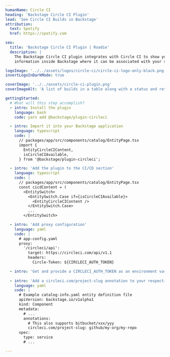 ```yaml
---
humanName: Circle CI
heading: 'Backstage Circle CI Plugin'
lead: 'See Circle CI Builds in Backstage'
attribution:
  text: Spotify
  href: https://spotify.com

seo:
  title: 'Backstage Circle CI Plugin | Roadie'
  description: |
    The Backstage Circle CI plugin integrates with Circle CI to show your build
    information inside Backstage where it can be associated with your services.

logoImage: '../../assets/logos/circle-ci/circle-ci-logo-only-black.png'
invertLogoInDarkMode: true

coverImage: '../../assets/circle-ci-plugin.png'
coverImageAlt: 'A list of builds in a table along with a status and retry button for each build.'

gettingStarted:
  # What will this step accomplish?
  - intro: Install the plugin
    language: bash
    code: yarn add @backstage/plugin-circleci

  - intro: Import it into your Backstage application
    language: typescript
    code: |
      // packages/app/src/components/catalog/EntityPage.tsx
      import {
        EntityCircleCIContent,
        isCircleCIAvailable,
      } from '@backstage/plugin-circleci';

  - intro: 'Add the plugin to the CI/CD section'
    language: typescript
    code: |
      // packages/app/src/components/catalog/EntityPage.tsx
      const cicdContent = (
        <EntitySwitch>
          <EntitySwitch.Case if={isCircleCIAvailable}>
            <EntityCircleCIContent />
          </EntitySwitch.Case>
          ...
        </EntitySwitch>

  - intro: 'Add proxy configuration'
    language: yaml
    code: |
      # app-config.yaml
      proxy:
        '/circleci/api':
          target: https://circleci.com/api/v1.1
          headers:
            Circle-Token: ${CIRCLECI_AUTH_TOKEN}

  - intro: 'Get and provide a CIRCLECI_AUTH_TOKEN as an environment variable (see the [CircleCI docs](https://circleci.com/docs/api/#add-an-api-token))'
  
  - intro: 'Add a circleci.com/project-slug annotation to your respective catalog-info.yaml files following [the Component format](https://backstage.io/docs/architecture-decisions/adrs-adr002#format)'
    language: yaml
    code: |
      # Example catalog-info.yaml entity definition file
      apiVersion: backstage.io/v1alpha1
      kind: Component
      metadata:
        # ...
        annotations:
          # This also supports bitbucket/xxx/yyy
          circleci.com/project-slug: github/my-org/my-repo
      spec:
        type: service
        # ...

---
```

